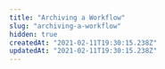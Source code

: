 ```yaml
---
title: "Archiving a Workflow"
slug: "archiving-a-workflow"
hidden: true
createdAt: "2021-02-11T19:30:15.238Z"
updatedAt: "2021-02-11T19:30:15.238Z"
---
```

